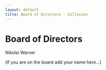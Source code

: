 ```yaml
---
layout: default
title: Board of Directors - Collexion
---
```


<div id="page">

# Board of Directors

Nikolai Warner

(if you are on the board add your name here...)

</div>